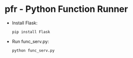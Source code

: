 # pfr - Python Function Runner

- Install Flask:
  ```bash
  pip install Flask
  ```

- Run func_serv.py:
  ```bash
  python func_serv.py
  ```

